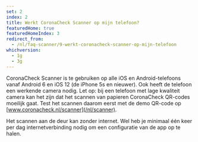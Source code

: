 ```yaml
---
set: 2
index: 2
title: Werkt CoronaCheck Scanner op mijn telefoon? 
featuredHome: true
featuredHomeIndex: 3
redirect_from: 
  - /nl/faq-scanner/9-werkt-coronacheck-scanner-op-mijn-telefoon
whichversion:
  - 1g
  - 3g
---
```

CoronaCheck Scanner is te gebruiken op alle iOS en Android-telefoons vanaf Android 6 en iOS 12 (de iPhone 5s en nieuwer). 
Ook heeft de telefoon een werkende camera nodig. Let op: bij een telefoon met lage kwaliteit camera kan het zijn dat het scannen van papieren CoronaCheck QR-codes moeilijk gaat. Test het scannen daarom eerst met de demo QR-code op [www.coronacheck.nl/scanner](/nl/scanner). 

Het scannen aan de deur kan zonder internet. Wel heb je minimaal één keer per dag internetverbinding nodig om een configuratie van de app op te halen.
